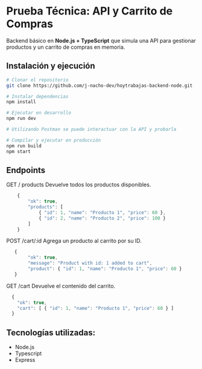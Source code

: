 # Prueba Técnica: API y Carrito de Compras

Backend básico en **Node.js + TypeScript** que simula una API para gestionar productos y un carrito de compras en memoria.  


## Instalación y ejecución

```bash
# Clonar el repositorio
git clone https://github.com/j-nacho-dev/hoytrabajas-backend-node.git

# Instalar dependencias
npm install

# Ejecutar en desarrollo
npm run dev

# Utilizando Postman se puede interactuar con la API y probarla

# Compilar y ejecutar en producción
npm run build
npm start


```

## Endpoints

GET / products
Devuelve todos los productos disponibles.

```js
    {
        "ok": true,
        "products": [ 
            { "id": 1, "name": "Producto 1", "price": 60 },
            { "id": 2, "name": "Producto 2", "price": 100 } 
        ]
    }
```



POST /cart/:id
Agrega un producto al carrito por su ID.
```js
   {
        "ok": true,
        "message": "Product with id: 1 added to cart",
        "product": { "id": 1, "name": "Producto 1", "price": 60 }
   }
```

GET /cart
Devuelve el contenido del carrito.
```js
  {
    "ok": true,
    "cart": [ { "id": 1, "name": "Producto 1", "price": 60 } ]
  }
```


## Tecnologías utilizadas:
- Node.js
- Typescript
- Express